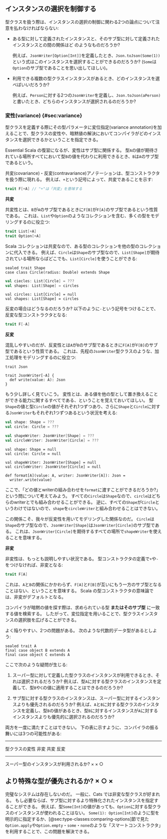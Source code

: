 ## インスタンスの選択を制御する

型クラスを扱う際は、インスタンスの選択の制御に関わる2つの論点について注意を払わなければならない:
 - ある型に対して定義されたインスタンスと、そのサブ型に対して定義されたインスタンスとの間の関係はど のようなものだろうか?

   例えば、`JsonWriter[Option[Int]]`を定義したとき、`Json.toJson(Some(1))`という式はこのインスタンスを選択することができるのだろうか?
   (`Some`は`Option`のサブ型であることを思い出してほしい)。

 - 利用できる複数の型クラスインスタンスがあるとき、どのインスタンスを選べばいいだろうか?

   例えば、`Person`に対する2つの`JsonWriter`を定義し、`Json.toJson(aPerson)`と書いたとき、どちらのインスタンスが選択されるのだろうか?

### 変性(variance) {#sec:variance}

型クラスを定義する際にその型パラメータに変位指定(variance annotation)を加えることで、型クラスの変性や、暗黙値の解決においてコンパイラがどのインスタンスを選択できるかということを指定できる。

Essential Scala の復習になるが、変性はサブ型に関係する。
型`A`の値が期待されている場所すべてにおいて型`B`の値を代わりに利用できるとき、`B`は`A`のサブ型であるという。

共変(covariance)・反変(contravariance)アノテーションは、型コンストラクタを扱う際に現れる。
例えば、`+`という記号によって、共変であることを示す:

```scala
trait F[+A] // "+"は「共変」を意味する
```

**共変**

共変性とは、`B`が`A`のサブ型であるときに`F[B]`が`F[A]`のサブ型であるという性質である。
これは、`List`や`Option`のようなコレクションを含む、多くの型をモデリングするのに役立つ:

```scala
trait List[+A]
trait Option[+A]
```

Scala コレクションは共変なので、ある型のコレクションを他の型のコレクションに代入できる。
例えば、`Circle`は`Shape`のサブ型なので、`List[Shape]`が期待されている場所ならばどこでも、`List[Circle]`を使うことができる:

```tut:book:silent
sealed trait Shape
case class Circle(radius: Double) extends Shape
```

```scala
val ciecles: List[Circle] = ???
val shapes: List[Shape] = circles
```

```tut:book:invisible
val circles: List[Circle] = null
val shapes: List[Shape] = circles
```

反変の場合はどうなるのだろうか?
以下のように`-`という記号をつけることで、反変な型コンストラクタとなる:

```scala
trait F[-A]
```

**反変**

混乱しやすいのだが、反変性とは`A`が`B`のサブ型であるときに`F[A]`が`F[B]`のサブ型であるという性質である。
これは、先程の`JsonWriter`型クラスのような、加工処理をモデリングするのに役立つ:

```tut:book:invisible
trait Json
```

```tut:book
trait JsonWriter[-A] {
  def write(value: A): Json
}
```

もう少し詳しく見ていこう。
変性とは、ある値を他の型として置き換えることができる能力に関するすべてである、ということを覚えておいてほしい。
型`Shape`の値と型`Circle`の値がそれぞれ1つずつあり、さらに`Shape`と`Circle`に対する`JsonWriter`もそれぞれ1つずつあるという状況を考える:

```scala
val shape: Shape = ???
val circle: Circle = ???

val shapeWriter: JsonWriter[Shape] = ???
val circleWriter: JsonWriter[Circle] = ???
```

```tut:book:invisible
val shape: Shape = null
val circle: Circle = null

val shapeWriter: JsonWriter[Shape] = null
val circleWriter: JsonWriter[Circle] = null
```

```tut:book:silent
def format[A](value: A, writer: JsonWriter[A]): Json =
  writer.write(value)
```

ここで、「どの値とwriterの組み合わせを`format`に渡すことができるだろうか?」という問について考えてみよう。
すべての`Circle`は`Shape`なので、`circle`はどちらのwriterとでも組み合わせることができる。
逆に、すべての`Shape`が`Circle`というわけではないので、`shape`を`circleWriter`と組み合わせることはできない。

この関係こそ、我々が反変性を用いてモデリングした関係なのだ。
`Circle`は`Shape`のサブ型なので、`JsonWriter[Shape]`は`JsonWriter[Circle]`のサブ型である。
これは、`JsonWriter[Circle]`を期待するすべての場所で`shapeWriter`を使えることを意味する。

**非変**

非変性は、もっとも説明しやすい状況である。
型コンストラクタの定義で`+`や`-`をつけなければ、非変となる:

```scala
trait F[A]
```

これは、`A`と`B`の関係にかかわらず、`F[A]`と`F[B]`が互いにもう一方のサブ型となることはない、ということを意味する。
Scala の型コンストラクタの意味論では、非変がデフォルトとなる。

コンパイラが暗黙の値を探す際は、求められている型 **またはそのサブ型** に一致する値を検索する。
したがって、変位指定を用いることで、型クラスインスタンスの選択肢を広げることができる。

よく陥りやすい、2つの問題がある。
次のような代数的データ型があるとしよう:

```tut:book:silent
sealed trait A
final case object B extends A
final case object C extends A
```

ここで次のような疑問が生じる:

 1. スーパー型に対して定義した型クラスのインスタンスが利用できるとき、それは選択されるだろうか?
    例えば、型`A`に対する型クラスのインスタンスを定義して、型`B`や`C`の値に適用することはできるのだろうか?

 2. サブ型に対する型クラスのインスタンスは、スーパー型に対するインスタンスよりも優先されるのだろうか?
    例えば、`A`と`B`に対する型クラスのインスタンスを定義し、型`B`の値があるとき、型`B`に対するインスタンスが`A`に対するインスタンスよりも優先的に選択されるのだろうか?

両方を一度に満たすことはできない。
下の表に示すように、コンパイラの振る舞いには3つの可能性がある:

-------------------------------------------------------------
型クラスの変性                           非変   共変   反変
---------------------------------------- ------ ------ ------
スーパー型のインスタンスが利用されるか?  ×      ×      ○

より特殊な型が優先されるか?              ×      ○     ×
-------------------------------------------------------------

完璧なシステムは存在しないのだ。
一般に、Cats では非変な型クラスが好まれる。
もし必要ならば、サブ型に対するより特殊化されたインスタンスを指定することができる。
例えば、型`Some[Int]`の値があっても、`Option`に対する型クラスのインスタンスが使われることはない。
`Some(1): Option[Int]`のように型を明示的に指定するか、[@sec:type-classes:comparing-options]節で見た`Option.apply`や`Option.empty`・`some`・`none`のような「スマートコンストラクタ」を利用することで、この問題を解決できる。
